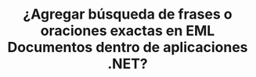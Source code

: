 ---
############################# Static ############################
layout: "auto-gen-gist"
draft: false
path: "es/search/net/phrase/eml/"
otherformats: PDF DOC DOT DOCX DOCM DOTX DOTM TXT ODT OTT RTF XLS XLT XLSX XLSM XLSB XLTX XLTM XLA XLAM ODS OTS CSV TSV XML PPT PPS POT PPTX PPTM POTX POTM PPSX PPSM ODP PST EMLX MSG ONE ZIP XHTML MHTML MD CHM EPUB  FB2 

############################# Head ############################
head_title: "¿Cómo agregar la búsqueda de frases en EML Documentos en aplicaciones .NET?"
head_description: "GroupDocs.Search .NET API permite a las profesiones de software agregar búsqueda de frases y encontrar la frase exacta o la secuencia de palabras proporcionada en EML documentos a través de .NET API."

############################# Header ############################
title: "¿Agregar búsqueda de frases o oraciones exactas en EML Documentos dentro de aplicaciones .NET?"
description: "GroupDocs.Search .NET API permite a los programadores encontrar la secuencia de palabras proporcionada en EML documentos a través de la búsqueda de frases o la búsqueda de oraciones exactas dentro de las aplicaciones .NET. "

######################### Download Button #######################
button:
    enable: true

############################# About ############################
about:
    enable: true
    title: "¿Cómo usar la búsqueda de frases o oraciones exactas en las aplicaciones .NET?"
    content: |
       La búsqueda de frases o frases exactas es un tipo de búsqueda que permite a los usuarios buscar documentos, sitios web o bases de datos que tengan una frase o frase exacta que contenga un orden específico y una combinación de palabras definidas por los consumidores. Es un término muy común en la terminología de los motores de búsqueda y permite a los usuarios buscar documentos para una secuencia específica de palabras en el texto de los documentos indexados. GroupDocs.Search for .NET es una API de búsqueda de texto y documentos de alto rendimiento muy útil que proporcionó una funcionalidad completa para desarrollar aplicaciones para la búsqueda e indexación de texto que admite algunos de los tipos de documentos más comunes, como PDF, HTML, correo electrónico de Outlook, Microsoft Office Word, Hojas de cálculo de Excel, presentaciones de PowerPoint, MSG de Outlook, PST, etc. Ha incluido compatibilidad con varias funciones relacionadas con la búsqueda de frases, como la consulta de búsqueda en forma de texto y objeto, el uso de comodines en la búsqueda de frases, etc.
############################# content ############################
steps:
    enable: true
    block:
    - title_left: "Cómo realizar una búsqueda de frases en documentos EML a través de .NET"
      content_left: |
       GroupDocs.Search .NET API permite a los desarrolladores de software agregar funcionalidades de búsqueda de frases dentro de su propia aplicación C# .NET. El siguiente ejemplo de código .NET demuestra cómo realizar la búsqueda de frases en texto y objetos con solo un par de líneas de código.

      title_right: "Búsqueda exacta de frases en EML Documentos"
      content_right: |
         * Primero debe especificar la ruta a la carpeta de índice y la carpeta de documentos.
         * Crear un índice en la carpeta especificada llamando a la instancia de la clase [Índice](https://apireference.groupdocs.com/search/net/groupdocs.search/index/constructors/2)
         * Indexación de documentos de la carpeta especificada llamando al método [Search](https://apireference.groupdocs.com/search/net/groupdocs.search/index/methods/search)
         * Busque la consulta de frase 'texto de frase' en forma de texto
         * Busque la frase 'texto de frase' en forma de objeto
         * Crear word1, word2 y crear la subconsulta 3 llamando al método [CreateWordQuery](https://apireference.groupdocs.com/search/net/groupdocs.search/searchquery/methods/createwordquery)
         * Combinar subconsultas para crear una nueva consulta de búsqueda llamando al método [CreatePhraseSearchQuery](https://apireference.groupdocs.com/search/net/groupdocs.search/searchquery/methods/createphrasesearchquery)
         * Comience a buscar y muestre los resultados de búsqueda
         
        
      gisthash: "a5696884acf504acc319ba97465248cd"
      gistfile: "phrase_search_in_text_queries_dotnet.cs"

    - title_left: "Búsqueda de frases con comodines en EML Documentos a través de .NET"
      content_left: |
        GroupDocs.Search for .NET permite a los programadores de software agregar funcionalidades de búsqueda de frases utilizando comodines dentro de la aplicación C# .NET. Los siguientes ejemplos de código .NET muestran cómo aplicar la búsqueda de frases con comodines en documentos EML dentro de aplicaciones C#.

      title_right: "Aplicar la búsqueda de frases con comodines en el archivo EML"
      content_right: |
        * Primero debe especificar la ruta a la carpeta de índice y la carpeta de documentos.
        * Creación de índices en la carpeta especificada llamando a la instancia de la clase [Índice](https://apireference.groupdocs.com/search/net/groupdocs.search/index/constructors/2)
        * Indexación de documentos de la carpeta especificada llamando al método [Search](https://apireference.groupdocs.com/search/net/groupdocs.search/index/methods/search)
        * Busque la consulta de frase 'texto de frase' en forma de texto
        * Busque la frase 'texto de frase' en forma de objeto
        * Creando word1 y Creando subconsulta 3 llamando al método [CreateWordQuery](https://apireference.groupdocs.com/search/net/groupdocs.search/searchquery/methods/createwordquery)
        * Crear wildcard2 llamando al método [CreateWildcardQuery](https://apireference.groupdocs.com/search/net/groupdocs.search.searchquery/createwildcardquery/methods/1)
        * Combinar subconsultas para crear una nueva consulta de búsqueda llamando al método [CreatePhraseSearchQuery](https://apireference.groupdocs.com/search/net/groupdocs.search/searchquery/methods/createphrasesearchquery)
        * Comience a buscar y muestre los resultados de búsqueda
     
      gisthash: "3ff2bf9f8ba902d8d7ebead67a934654"
      gistfile: "use_wildcards_in_phrase_search_dotnet.cs"
      
    - title_left: "Combine la búsqueda de frases con otros tipos de búsquedas a través de .NET"
      content_left: |
        GroupDocs.Search .NET brinda a los programadores de software el poder de combinar la búsqueda de frases con otros tipos de búsquedas dentro de la aplicación .NET. Los siguientes ejemplos de código .NET muestran cómo aplicar comodines que representan palabras y caracteres en palabras.

      title_right: ".NET API para combinar la búsqueda de frases con otras búsquedas"
      content_right: |
        * Primero debe especificar la ruta a la carpeta de índice y la carpeta de documentos.
        * Creación de índices en la carpeta especificada llamando a la instancia de la clase [Índice](https://apireference.groupdocs.com/search/net/groupdocs.search/index/constructors/2)
        * Indexación de documentos de la carpeta especificada llamando al método [Search](https://apireference.groupdocs.com/search/net/groupdocs.search/index/methods/search)
        * Buscar la frase en forma de texto
        * Buscar la frase en forma de objeto
        * Definir patrón de palabra y añadir cadena.
        * Creando wordPattern1 y Creando word3 llamando al método [CreateWordPatternQuery](https://apireference.groupdocs.com/search/net/groupdocs.search/searchquery/methods/createwordpatternquery)
        * Crear wildcard2 llamando al método [CreateWildcardQuery](https://apireference.groupdocs.com/search/net/groupdocs.search.searchquery/createwildcardquery/methods/1)
        * Combinar subconsultas para crear una nueva consulta de búsqueda llamando al método [CreatePhraseSearchQuery](https://apireference.groupdocs.com/search/net/groupdocs.search/searchquery/methods/createphrasesearchquery)
        * Comience a buscar y muestre los resultados de búsqueda
     
      gisthash: "db5c32ed21237f3e1cd7cdbde0778c29"
      gistfile: "combine_phrase_search_with_others_dotnet.cs"

    - title_left: "Requisitos del sistema"
      content_left: |
       GroupDocs.Search for .NET es compatible con todas las principales plataformas y sistemas operativos. Para obtener una guía completa de requisitos del sistema, visite [requisitos del sistema](https://docs.groupdocs.com/search/net/system-requirements/) antes de ejecutar el código a continuación, asegúrese de tener los siguientes requisitos previos instalados en su sistema:
         * Sistemas Operativos: Microsoft Windows, Linux, Mac OS
         * Entorno de desarrollo: Visual Studio, Xamarin, MonoDevelop, etc.
         * Marcos: .NET Framework, .NET Standard, .NET Core, Mono
         * Obtenga la última versión de GroupDocs.Search para las API de .NET de [NuGet](https://www.nuget.org/packages/GroupDocs.search/)
        
      title_right: "Por qué usar GroupDocs.Search"
      content_right: |
        * Creación de índices de búsqueda tanto en memoria como en disco.
        * Capacidad de indexación de un archivo, secuencia o estructura.
        * Soporte de indexación de documentos protegidos por contraseña.
        * Soporte para la fusión de varios índices.
        * Documento de filtro durante la indexación de búsqueda.
        * Compatibilidad con el corrector ortográfico durante la búsqueda.
        * Los caracteres combinados son totalmente compatibles
        * La combinación de diferentes tipos de búsqueda en una consulta de búsqueda.
        * Compatibilidad con búsquedas de palabras simples y expresiones regulares
        * Totalmente compatible con el reemplazo de alias en las consultas de búsqueda.

demos:
    enable: true


more_formats:
    enable: true


back_to_top:
    enable: true
---
